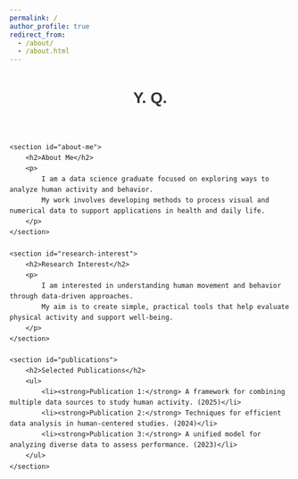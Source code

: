 ```yaml
---
permalink: /
author_profile: true
redirect_from:
  - /about/
  - /about.html
---
```


<!DOCTYPE html>
<html lang="en">
<head>
    <meta charset="UTF-8">
    <meta name="viewport" content="width=device-width, initial-scale=1.0">
    <title>Academic Homepage</title>
    <style>
        body {
            font-family: Arial, sans-serif;
            margin: 2em;
            line-height: 1.6;
        }
        h1, h2 {
            color: #333;
        }
        ul {
            list-style-type: disc;
            margin-left: 1.5em;
        }
    </style>
</head>
<body>
    <header>
        <h1>Y. Q.</h1>
    </header>

    <section id="about-me">
        <h2>About Me</h2>
        <p>
            I am a data science graduate focused on exploring ways to analyze human activity and behavior. 
            My work involves developing methods to process visual and numerical data to support applications in health and daily life.
        </p>
    </section>

    <section id="research-interest">
        <h2>Research Interest</h2>
        <p>
            I am interested in understanding human movement and behavior through data-driven approaches. 
            My aim is to create simple, practical tools that help evaluate physical activity and support well-being.
        </p>
    </section>

    <section id="publications">
        <h2>Selected Publications</h2>
        <ul>
            <li><strong>Publication 1:</strong> A framework for combining multiple data sources to study human activity. (2025)</li>
            <li><strong>Publication 2:</strong> Techniques for efficient data analysis in human-centered studies. (2024)</li>
            <li><strong>Publication 3:</strong> A unified model for analyzing diverse data to assess performance. (2023)</li>
        </ul>
    </section>
</body>
</html>
